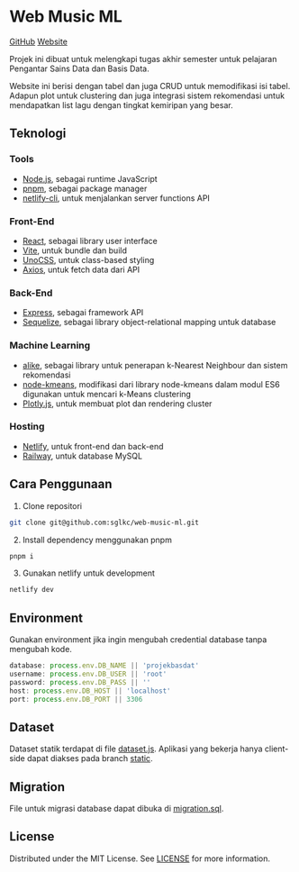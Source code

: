 # Web Music ML

[GitHub](https://github.com/sglkc/web-music-ml)
[Website](https://basdat.sglkc.my.id)

Projek ini dibuat untuk melengkapi tugas akhir semester untuk pelajaran
Pengantar Sains Data dan Basis Data.

Website ini berisi dengan tabel dan juga CRUD untuk memodifikasi isi tabel.
Adapun plot untuk clustering dan juga integrasi sistem rekomendasi untuk
mendapatkan list lagu dengan tingkat kemiripan yang besar.

## Teknologi

### Tools

- [Node.js](https://nodejs.org), sebagai runtime JavaScript
- [pnpm](https://pnpm.io), sebagai package manager
- [netlify-cli](https://docs.netlify.com/cli/get-started/), untuk menjalankan server functions API

### Front-End

- [React](https://react.dev), sebagai library user interface
- [Vite](https://vitejs.dev), untuk bundle dan build
- [UnoCSS](https://unocss.dev), untuk class-based styling
- [Axios](https://axios-http.com), untuk fetch data dari API

### Back-End

- [Express](https://expressjs.com), sebagai framework API
- [Sequelize](https://sequelize.org), sebagai library object-relational mapping untuk database

### Machine Learning

- [alike](https://www.npmjs.com/package/alike), sebagai library untuk penerapan k-Nearest Neighbour dan sistem rekomendasi
- [node-kmeans](/src/lib/node-kmeans.js), modifikasi dari library node-kmeans dalam modul ES6 digunakan untuk
  mencari k-Means clustering
- [Plotly.js](https://plotly.com/javascript/), untuk membuat plot dan rendering cluster

### Hosting

- [Netlify](https://netlify.com), untuk front-end dan back-end
- [Railway](https://railway.app), untuk database MySQL

## Cara Penggunaan

1. Clone repositori
  ```sh
  git clone git@github.com:sglkc/web-music-ml.git
  ```
2. Install dependency menggunakan pnpm
  ```sh
  pnpm i
  ```
3. Gunakan netlify untuk development
  ```sh
  netlify dev
  ```

## Environment

Gunakan environment jika ingin mengubah credential database tanpa mengubah kode.

```js
database: process.env.DB_NAME || 'projekbasdat'
username: process.env.DB_USER || 'root'
password: process.env.DB_PASS || ''
host: process.env.DB_HOST || 'localhost'
port: process.env.DB_PORT || 3306
```

## Dataset

Dataset statik terdapat di file [dataset.js](/src/dataset.js). Aplikasi yang
bekerja hanya client-side dapat diakses pada branch [static](https://github.com/sglkc/web-music-ml/tree/static).

## Migration

File untuk migrasi database dapat dibuka di [migration.sql](/netlify/functions/db/migration.sql).

## License

Distributed under the MIT License. See [LICENSE](LICENSE) for more information.
